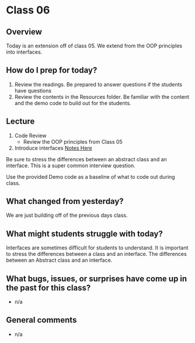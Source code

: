 # Class 06

## Overview
Today is an extension off of class 05. We extend from the OOP principles into interfaces. 

## How do I prep for today?
1. Review the readings. Be prepared to answer questions if the students have questions
1. Review the contents in the Resources folder. Be familiar with the content and the demo code to build out for the students.

## Lecture
1. Code Review
   - Review the OOP principles from Class 05
1. Introduce interfaces [Notes Here](Resources/Interfaces)

Be sure to stress the differences between an abstract class and an interface. This is a super common interview question. 

Use the provided Demo code as a baseline of what to code out during class.

## What changed from yesterday? 
We are just building off of the previous days class.

## What might students struggle with today? 
Interfaces are sometimes difficult for students to understand. It is important to
stress the differences between a class and an interface. The differences between an Abstract class and an interface.

## What bugs, issues, or surprises have come up in the past for this class?
- n/a

## General comments
- n/a

